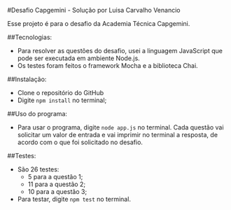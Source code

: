 #Desafio Capgemini - Solução por Luisa Carvalho Venancio

Esse projeto é para o desafio da Academia Técnica Capgemini. 

##Tecnologias:
* Para resolver as questões do desafio, usei a linguagem JavaScript que pode ser executada em ambiente Node.js.
* Os testes foram feitos o framework Mocha e a biblioteca Chai.

##Instalação:
* Clone o repositório do GitHub
* Digite `npm install` no terminal;

##Uso do programa:
* Para usar o programa, digite `node app.js` no terminal. Cada questão vai solicitar um valor de entrada e vai imprimir no terminal a resposta, de acordo com o que foi solicitado no desafio.

##Testes:
* São 26 testes: 
    * 5 para a questão 1;
    * 11 para a questão 2;
    * 10 para a questão 3;
* Para testar, digite `npm test` no terminal. 
